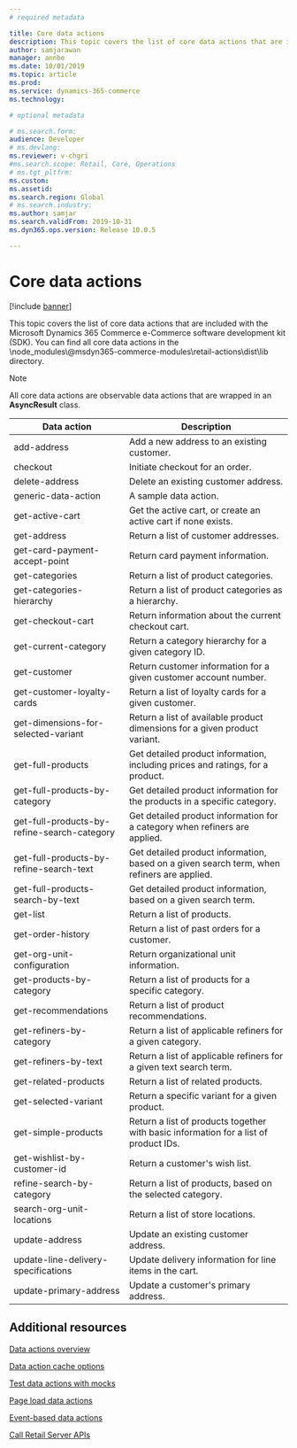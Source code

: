 ```yaml
---
# required metadata

title: Core data actions
description: This topic covers the list of core data actions that are included with the Microsoft Dynamics 365 Commerce e-Commerce software development kit (SDK).
author: samjarawan
manager: annbe
ms.date: 10/01/2019
ms.topic: article
ms.prod: 
ms.service: dynamics-365-commerce
ms.technology: 

# optional metadata

# ms.search.form: 
audience: Developer
# ms.devlang: 
ms.reviewer: v-chgri
#ms.search.scope: Retail, Core, Operations
# ms.tgt_pltfrm: 
ms.custom: 
ms.assetid: 
ms.search.region: Global
# ms.search.industry: 
ms.author: samjar
ms.search.validFrom: 2019-10-31
ms.dyn365.ops.version: Release 10.0.5

---
```

# Core data actions

[!include [banner](../includes/banner.md)]

This topic covers the list of core data actions that are included with the Microsoft Dynamics 365 Commerce e-Commerce software development kit (SDK). You can find all core data actions in the \\node\_modules\\@msdyn365-commerce-modules\\retail-actions\\dist\\lib directory.

> [!NOTE] 
> All core data actions are observable data actions that are wrapped in an **AsyncResult** class.

Data action| Description
--- | --- 
add-address | Add a new address to an existing customer.
checkout | Initiate checkout for an order.
delete-address | Delete an existing customer address.
generic-data-action | A sample data action.
get-active-cart | Get the active cart, or create an active cart if none exists.
get-address | Return a list of customer addresses.
get-card-payment-accept-point | Return card payment information.
get-categories | Return a list of product categories.
get-categories-hierarchy | Return a list of product categories as a hierarchy.
get-checkout-cart | Return information about the current checkout cart.
get-current-category | Return a category hierarchy for a given category ID.
get-customer | Return customer information for a given customer account number.
get-customer-loyalty-cards | Return a list of loyalty cards for a given customer.
get-dimensions-for-selected-variant | Return a list of available product dimensions for a given product variant.
get-full-products | Get detailed product information, including prices and ratings, for a product.
get-full-products-by-category | Get detailed product information for the products in a specific category.
get-full-products-by-refine-search-category | Get detailed product information for a category when refiners are applied.
get-full-products-by-refine-search-text | Get detailed product information, based on a given search term, when refiners are applied.
get-full-products-search-by-text | Get detailed product information, based on a given search term.
get-list | Return a list of products.
get-order-history | Return a list of past orders for a customer.
get-org-unit-configuration | Return organizational unit information.
get-products-by-category | Return a list of products for a specific category.
get-recommendations | Return a list of product recommendations.
get-refiners-by-category | Return a list of applicable refiners for a given category.
get-refiners-by-text | Return a list of applicable refiners for a given text search term.
get-related-products | Return a list of related products.
get-selected-variant | Return a specific variant for a given product.
get-simple-products | Return a list of products together with basic information for a list of product IDs.
get-wishlist-by-customer-id | Return a customer's wish list.
refine-search-by-category | Return a list of products, based on the selected category.
search-org-unit-locations | Return a list of store locations.
update-address | Update an existing customer address.
update-line-delivery-specifications | Update delivery information for line items in the cart.
update-primary-address | Update a customer's primary address.

## Additional resources

[Data actions overview](data-actions.md)

[Data action cache options](data-action-cache.md)

[Test data actions with mocks](test-data-action-mocks.md)

[Page load data actions](page-load-data-action.md)

[Event-based data actions](event-based-data-actions.md)

[Call Retail Server APIs](call-retail-server-apis.md)

